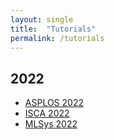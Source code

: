 ```yaml
---
layout: single
title:  "Tutorials"
permalink: /tutorials
---
```


## 2022
- [ASPLOS 2022](/tutorials/asplos-2022)
- [ISCA 2022](/tutorials/isca-2022)
- [MLSys 2022](/tutorials/mlsys-2022)
